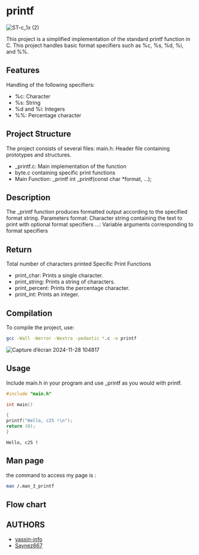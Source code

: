 # printf
![ST-c_1x (2)](https://github.com/user-attachments/assets/a80f0aa5-ad1a-4fbc-ae7c-7e54aa2c176b)

This project is a simplified implementation of the standard printf function in C. This project handles 
basic format specifiers such as %c, %s, %d, %i, and %%.

## Features
Handling of the following specifiers:
- %c: Character
- %s: String
- %d and %i: Integers
- %%: Percentage character
## Project Structure
The project consists of several files:
main.h: Header file containing prototypes and structures.
- _printf.c: Main implementation of the function
- byte.c containing specific print functions
- Main Function: _printf
int _printf(const char *format, ...);
## Description
The _printf function produces formatted output according to the specified format string.
Parameters
format: Character string containing the text to print with optional format specifiers
...: Variable arguments corresponding to format specifiers
## Return
Total number of characters printed
Specific Print Functions
- print_char: Prints a single character.
- print_string: Prints a string of characters.
- print_percent: Prints the percentage character.
- print_int: Prints an integer.
## Compilation
To compile the project, use:

```bash
gcc -Wall -Werror -Wextra -pedantic *.c -o printf
```

![Capture d’écran 2024-11-28 104817](https://github.com/user-attachments/assets/8f57f962-7628-4aad-bae6-1a792a9a1a6e)

## Usage
Include main.h in your program and use _printf as you would with printf.

```c
#include "main.h"

int main() 

{
printf("Hello, c25 !\n");
return (0);
}
```
```
Hello, c25 !
```
## Man page

the command to access my page is :

```bash
man /.man_3_printf
```
## Flow chart

## AUTHORS
- [yassin-info](https://github.com/Yassin-info)
- [Saynez667](https://github.com/Saynez667)